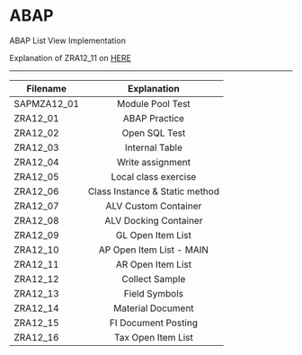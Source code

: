 # ABAP
ABAP List View Implementation

Explanation of ZRA12_11 on [HERE](https://kmlee.xyz/SAP-ABAP-List-View-Project-1d8417619b1c4552bd74e3ac9c120ef0)

---
| Filename   |      Explanation      |
|------------|:-------------:|
|SAPMZA12_01 | Module Pool Test |
|ZRA12_01    | ABAP Practice    |              
|ZRA12_02    | Open SQL Test    |              
|ZRA12_03    | Internal Table   |              
|ZRA12_04    | Write assignment |              
|ZRA12_05    | Local class exercise |          
|ZRA12_06    | Class Instance \& Static method |
|ZRA12_07    | ALV Custom Container |           
|ZRA12_08    | ALV Docking Container|           
|ZRA12_09    | GL Open Item List    |           
|ZRA12_10    | AP Open Item List - MAIN |       
|ZRA12_11    | AR Open Item List    |           
|ZRA12_12    | Collect Sample    |           
|ZRA12_13    | Field Symbols     |           
|ZRA12_14    | Material Document |           
|ZRA12_15    | FI Document Posting  |        
|ZRA12_16    | Tax Open Item List   |          


